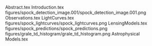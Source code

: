 Abstract.tex
Introduction.tex
figures/spock_detection_image.001/spock_detection_image.001.png
Observations.tex
LightCurves.tex
figures/spock_lightcurves/spock_lightcurves.png
LensingModels.tex
figures/spock_predictions/spock_predictions.png
figures/grale_td_histogram/grale_td_histogram.png
Astrophysical Models.tex

  